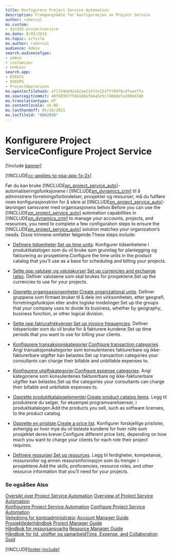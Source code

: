 ```yaml
---
title: Konfigurere Project Service Automation
description: Fremgangsmåte for konfigurasjon av Project Service
author: ruhercul
ms.custom:
- dyn365-projectservice
ms.date: 8/03/2018
ms.topic: article
ms.author: ruhercul
audience: Admin
search.audienceType:
- admin
- customizer
- enduser
search.app:
- D365CE
- D365PS
- ProjectOperations
ms.openlocfilehash: ef1724bb92e62ae21472e133fff0978c4faeeffa
ms.sourcegitcommit: 40f68387f594180af64a5e5c748b6efa188bd300
ms.translationtype: HT
ms.contentlocale: nb-NO
ms.lasthandoff: 05/10/2021
ms.locfileid: "6002856"
---
```

# <a name="configure-project-service"></a><span data-ttu-id="c3c97-103">Konfigurere Project Service</span><span class="sxs-lookup"><span data-stu-id="c3c97-103">Configure Project Service</span></span>

[!include [banner](../includes/psa-now-project-operations.md)]

[!INCLUDE[cc-applies-to-psa-app-1x-2x](../includes/cc-applies-to-psa-app-1x-2x.md)]

<span data-ttu-id="c3c97-104">Før du kan bruke [!INCLUDE[pn_project_service_auto](../includes/pn-project-service-auto.md)]-automatiseringsfunksjonene i [!INCLUDE[pn_dynamics_crm](../includes/pn-dynamics-crm.md)] til å administrere forretningsforbindelser, prosjekter og ressurser, må du fullføre noen konfigurasjonstrinn for å sikre at [!INCLUDE[pn_project_service_auto](../includes/pn-project-service-auto.md)]-løsningen samsvarer med organisasjonens behov.</span><span class="sxs-lookup"><span data-stu-id="c3c97-104">Before you can use the [!INCLUDE[pn_project_service_auto](../includes/pn-project-service-auto.md)] automation capabilities in [!INCLUDE[pn_dynamics_crm](../includes/pn-dynamics-crm.md)] to manage your accounts, projects, and resources, you need to complete a few configuration steps to ensure the [!INCLUDE[pn_project_service_auto](../includes/pn-project-service-auto.md)] solution matches your organization’s needs.</span></span> <span data-ttu-id="c3c97-105">Disse trinnene omfatter følgende:</span><span class="sxs-lookup"><span data-stu-id="c3c97-105">These steps include:</span></span>  
  
-   <span data-ttu-id="c3c97-106">[Definere tidsenheter](../psa/set-up-time-units.md).</span><span class="sxs-lookup"><span data-stu-id="c3c97-106">[Set up time units](../psa/set-up-time-units.md).</span></span> <span data-ttu-id="c3c97-107">Konfigurer tidsenhetene i produktkatalogen som du vil bruke som grunnlag for planlegging og fakturering av prosjektene.</span><span class="sxs-lookup"><span data-stu-id="c3c97-107">Configure the time units in the product catalog that you’ll use as a base for scheduling and billing your projects.</span></span>  
  
-   <span data-ttu-id="c3c97-108">[Sette opp valutaer og valutakurser](../psa/set-up-currencies-exchange-rates.md).</span><span class="sxs-lookup"><span data-stu-id="c3c97-108">[Set up currencies and exchange rates](../psa/set-up-currencies-exchange-rates.md).</span></span> <span data-ttu-id="c3c97-109">Definer valutaene som skal brukes for prosjektene.</span><span class="sxs-lookup"><span data-stu-id="c3c97-109">Set up the currencies to use for your projects.</span></span>  
  
-   <span data-ttu-id="c3c97-110">[Opprette organisasjonsenheter](../psa/create-organizational-units.md).</span><span class="sxs-lookup"><span data-stu-id="c3c97-110">[Create organizational units](../psa/create-organizational-units.md).</span></span> <span data-ttu-id="c3c97-111">Definer gruppene som firmaet bruker til å dele inn virksomheten, etter geografi, forretningsfunksjon eller andre logiske inndelinger.</span><span class="sxs-lookup"><span data-stu-id="c3c97-111">Set up the groups that your company uses to divide its business, whether by geography, business function, or other logical division.</span></span>  
  
-   <span data-ttu-id="c3c97-112">[Sette opp fakturafrekvenser](../psa/set-up-invoice-frequencies.md).</span><span class="sxs-lookup"><span data-stu-id="c3c97-112">[Set up invoice frequencies](../psa/set-up-invoice-frequencies.md).</span></span> <span data-ttu-id="c3c97-113">Definer tidsperioder som du vil bruke for å fakturere kundene.</span><span class="sxs-lookup"><span data-stu-id="c3c97-113">Set up time periods that you want to use for billing your clients.</span></span>  
  
-   <span data-ttu-id="c3c97-114">[Konfigurere transaksjonskategorier](../psa/configure-transaction-categories.md).</span><span class="sxs-lookup"><span data-stu-id="c3c97-114">[Configure transaction categories](../psa/configure-transaction-categories.md).</span></span> <span data-ttu-id="c3c97-115">Angi transaksjonskategorier som konsulentenes fakturerbare og ikke-fakturerbare utgifter kan belastes.</span><span class="sxs-lookup"><span data-stu-id="c3c97-115">Set up transaction categories your consultants can charge their billable and unbillable expenses to.</span></span>  
  
-   <span data-ttu-id="c3c97-116">[Konfigurere utgiftskategorier](../psa/configure-expense-categories.md).</span><span class="sxs-lookup"><span data-stu-id="c3c97-116">[Configure expense categories](../psa/configure-expense-categories.md).</span></span> <span data-ttu-id="c3c97-117">Angi kategoriene som konsulentenes fakturerbare og ikke-fakturerbare utgifter kan belastes.</span><span class="sxs-lookup"><span data-stu-id="c3c97-117">Set up the categories your consultants can charge their billable and unbillable expenses to.</span></span>  
  
-   <span data-ttu-id="c3c97-118">[Opprette produktkatalogelementer](../psa/create-product-catalog-items.md).</span><span class="sxs-lookup"><span data-stu-id="c3c97-118">[Create product catalog items](../psa/create-product-catalog-items.md).</span></span> <span data-ttu-id="c3c97-119">Legg til produktene du selger, for eksempel programvarelisenser, i produktkatalogen.</span><span class="sxs-lookup"><span data-stu-id="c3c97-119">Add the products you sell, such as software licenses, to the product catalog.</span></span>  
  
-   <span data-ttu-id="c3c97-120">[Opprette en prisliste](../psa/create-price-list.md).</span><span class="sxs-lookup"><span data-stu-id="c3c97-120">[Create a price list](../psa/create-price-list.md).</span></span> <span data-ttu-id="c3c97-121">Konfigurer forskjellige prislister, avhengig av hvor mye du vil belaste kundene for hver rolle som prosjektet deres krever.</span><span class="sxs-lookup"><span data-stu-id="c3c97-121">Configure different price lists, depending on how much you want to charge your clients for each role their project requires.</span></span>  
  
-   <span data-ttu-id="c3c97-122">[Definere ressurser](../psa/set-up-resources.md).</span><span class="sxs-lookup"><span data-stu-id="c3c97-122">[Set up resources](../psa/set-up-resources.md).</span></span> <span data-ttu-id="c3c97-123">Legg til ferdigheter, kompetanse, ressursroller og annen ressursinformasjon som du trenger i prosjektene.</span><span class="sxs-lookup"><span data-stu-id="c3c97-123">Add the skills, proficiencies, resource roles, and other resource information that you’ll need for your projects.</span></span>  
  
### <a name="see-also"></a><span data-ttu-id="c3c97-124">Se også</span><span class="sxs-lookup"><span data-stu-id="c3c97-124">See Also</span></span>  
 <span data-ttu-id="c3c97-125">[Oversikt over Project Service Automation](../psa/overview.md) </span><span class="sxs-lookup"><span data-stu-id="c3c97-125">[Overview of Project Service Automation](../psa/overview.md) </span></span>  
 <span data-ttu-id="c3c97-126">[Konfigurere Project Service Automation](../psa/configure.md) </span><span class="sxs-lookup"><span data-stu-id="c3c97-126">[Configure Project Service Automation](../psa/configure.md) </span></span>  
 <span data-ttu-id="c3c97-127">[Veiledning for kontoadministrator](../psa/account-manager-guide.md) </span><span class="sxs-lookup"><span data-stu-id="c3c97-127">[Account Manager Guide](../psa/account-manager-guide.md) </span></span>  
 <span data-ttu-id="c3c97-128">[Prosjektlederhåndbok](../psa/project-manager-guide.md) </span><span class="sxs-lookup"><span data-stu-id="c3c97-128">[Project Manager Guide](../psa/project-manager-guide.md) </span></span>  
 <span data-ttu-id="c3c97-129">[Håndbok for ressursansvarlig](../psa/resource-manager-guide.md) </span><span class="sxs-lookup"><span data-stu-id="c3c97-129">[Resource Manager Guide](../psa/resource-manager-guide.md) </span></span>  
 [<span data-ttu-id="c3c97-130">Håndbok for tid, utgifter og samarbeid</span><span class="sxs-lookup"><span data-stu-id="c3c97-130">Time, Expense, and Collaboration Guid</span></span>](../psa/time-expense-collaboration-guide.md)


[!INCLUDE[footer-include](../includes/footer-banner.md)]